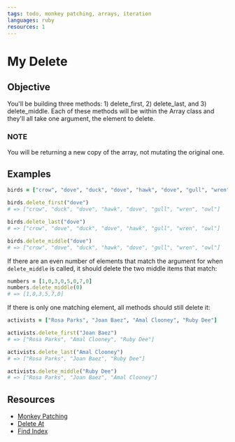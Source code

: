 ```yaml
---
tags: todo, monkey patching, arrays, iteration
languages: ruby
resources: 1
---
```


# My Delete

## Objective

You'll be building three methods: 1) delete_first, 2) delete_last, and 3) delete_middle. Each of these methods will be within the Array class and they'll all take one argument, the element to delete.

### NOTE
You will be returning a new copy of the array, not mutating the original one.

## Examples

```ruby
birds = ["crow", "dove", "duck", "dove", "hawk", "dove", "gull", "wren", "owl"]

birds.delete_first("dove")
# => ["crow", "duck", "dove", "hawk", "dove", "gull", "wren", "owl"]

birds.delete_last("dove")
# => ["crow", "dove", "duck", "dove", "hawk", "gull", "wren", "owl"]

birds.delete_middle("dove")
# => ["crow", "dove", "duck", "hawk", "dove", "gull", "wren", "owl"]
```

If there are an even number of elements that match the argument for when `delete_middle` is called, it should delete the two middle items that match:

```ruby
numbers = [1,0,3,0,5,0,7,0]
numbers.delete_middle(0)
# => [1,0,3,5,7,0]
```

If there is only one matching element, all methods should still delete it:

```ruby
activists = ["Rosa Parks", "Joan Baez", "Amal Clooney", "Ruby Dee"]

activists.delete_first("Joan Baez")
# => ["Rosa Parks", "Amal Clooney", "Ruby Dee"]

activists.delete_last("Amal Clooney")
# => ["Rosa Parks", "Joan Baez", "Ruby Dee"]

activists.delete_middle("Ruby Dee")
# => ["Rosa Parks", "Joan Baez", "Amal Clooney"]
```

## Resources
* [Monkey Patching](http://www.runtime-era.com/2012/12/reopen-and-modify-ruby-classes-monkey.html)
* [Delete At](http://apidock.com/ruby/Array/delete_at)
* [Find Index](http://apidock.com/ruby/Array/find_index)
